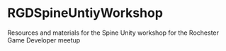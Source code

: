 # RGDSpineUntiyWorkshop
Resources and materials for the Spine Unity workshop for the Rochester Game Developer meetup
